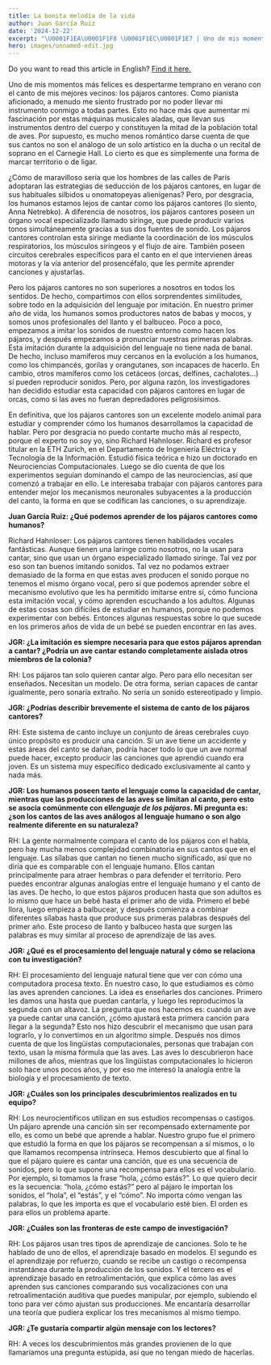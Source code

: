 ```yaml
---
title: La bonita melodía de la vida
author: Juan García Ruiz
date: '2024-12-22'
excerpt: "\U0001F1EA\U0001F1F8 \U0001F1EC\U0001F1E7 | Uno de mis momentos más felices es despertarme temprano en verano con el canto de mis mejores vecinos: los pájaros cantores. "
hero: images/unnamed-edit.jpg
---
```

<span class="clarification-box"> Do you want to read this article in English? <a href="/The-beautiful-melody-of-life">Find it here.</a> </span>

Uno de mis momentos más felices es despertarme temprano en verano con el canto de mis mejores vecinos: los pájaros cantores. Como pianista aficionado, a menudo me siento frustrado por no poder llevar mi instrumento conmigo a todas partes. Esto no hace más que aumentar mi fascinación por estas máquinas musicales aladas, que llevan sus instrumentos dentro del cuerpo y constituyen la mitad de la población total de aves. Por supuesto, es mucho menos romántico darse cuenta de que sus cantos no son el análogo de un solo artístico en la ducha o un recital de soprano en el Carnegie Hall. Lo cierto es que es simplemente una forma de marcar territorio o de ligar.

¿Cómo de maravilloso sería que los hombres de las calles de París adoptaran las estrategias de seducción de los pájaros cantores, en lugar de sus habituales silbidos u onomatopeyas alienígenas? Pero, por desgracia, los humanos estamos lejos de cantar como los pájaros cantores (lo siento, Anna Netrebko). A diferencia de nosotros, los pájaros cantores poseen un órgano vocal especializado llamado siringe, que puede producir varios tonos simultáneamente gracias a sus dos fuentes de sonido. Los pájaros cantores controlan esta siringe mediante la coordinación de los músculos respiratorios, los músculos siríngeos y el flujo de aire. También poseen circuitos cerebrales específicos para el canto en el que intervienen áreas motoras y la vía anterior del prosencéfalo, que les permite aprender canciones y ajustarlas.

Pero los pájaros cantores no son superiores a nosotros en todos los sentidos. De hecho, compartimos con ellos sorprendentes similitudes, sobre todo en la adquisición del lenguaje por imitación. En nuestro primer año de vida, los humanos somos productores natos de babas y mocos, y somos unos profesionales del llanto y el balbuceo. Poco a poco, empezamos a imitar los sonidos de nuestro entorno como hacen los pájaros, y después empezamos a pronunciar nuestras primeras palabras. Esta imitación durante la adquisición del lenguaje no tiene nada de banal. De hecho, incluso mamíferos muy cercanos en la evolución a los humanos, como los chimpancés, gorilas y orangutanes, son incapaces de hacerlo. En cambio, otros mamíferos como los cetáceos (orcas, delfines, cachalotes...) sí pueden reproducir sonidos. Pero, por alguna razón, los investigadores han decidido estudiar esta capacidad con pájaros cantores en lugar de orcas, como si las aves no fueran depredadores peligrosísimos.

En definitiva, que los pájaros cantores son un excelente modelo animal para estudiar y comprender cómo los humanos desarrollamos la capacidad de hablar. Pero por desgracia no puedo contarte mucho más al respecto, porque el experto no soy yo, sino Richard Hahnloser. Richard es profesor titular en la ETH Zurich, en el Departamento de Ingeniería Eléctrica y Tecnología de la Información. Estudió física teórica e hizo un doctorado en Neurociencias Computacionales. Luego se dio cuenta de que los experimentos seguían dominando el campo de las neurociencias, así que comenzó a trabajar en ello. Le interesaba trabajar con pájaros cantores para entender mejor los mecanismos neuronales subyacentes a la producción del canto, la forma en que se codifican las canciones, o su aprendizaje.

**Juan García Ruiz: ¿Qué podemos aprender de los pájaros cantores como humanos?**

Richard Hahnloser: Los pájaros cantores tienen habilidades vocales fantásticas. Aunque tienen una laringe como nosotros, no la usan para cantar, sino que usan un órgano especializado llamado siringe. Tal vez por eso son tan buenos imitando sonidos. Tal vez no podamos extraer demasiado de la forma en que estas aves producen el sonido porque no tenemos el mismo órgano vocal, pero sí que podemos aprender sobre el mecanismo evolutivo que les ha permitido imitarse entre sí, cómo funciona esta imitación vocal, y cómo aprenden escuchando a los adultos. Algunas de estas cosas son difíciles de estudiar en humanos, porque no podemos experimentar con bebés. Entonces algunas respuestas sobre lo que sucede en los primeros años de vida de un bebé se pueden encontrar en las aves.

**JGR: ¿La imitación es siempre necesaria para que estos pájaros aprendan a cantar? ¿Podría un ave cantar estando completamente aislada otros miembros de la colonia?**

RH: Los pájaros tan solo quieren cantar algo. Pero para ello necesitan ser enseñados. Necesitan un modelo. De otra forma, serían capaces de cantar igualmente, pero sonaría extraño. No sería un sonido estereotipado y limpio.

**JGR: ¿Podrías describir brevemente el sistema de canto de los pájaros cantores?**

RH: Este sistema de canto incluye un conjunto de áreas cerebrales cuyo único propósito es producir una canción. Si un ave tiene un accidente y estas áreas del canto se dañan, podría hacer todo lo que un ave normal puede hacer, excepto producir las canciones que aprendió cuando era joven. Es un sistema muy específico dedicado exclusivamente al canto y nada más.

**JGR: Los humanos poseen tanto el lenguaje como la capacidad de cantar, mientras que las producciones de las aves se limitan al canto, pero esto se asocia comúnmente con el*lenguaje de los pájaros*. Mi pregunta es: ¿son los cantos de las aves análogos al lenguaje humano o son algo realmente diferente en su naturaleza?**

RH: La gente normalmente compara el canto de los pájaros con el habla, pero hay mucha menos complejidad combinatoria en sus cantos que en el lenguaje. Las sílabas que cantan no tienen mucho significado, así que no diría que es comparable con el lenguaje humano. Ellos cantan principalmente para atraer hembras o para defender el territorio. Pero puedes encontrar algunas analogías entre el lenguaje humano y el canto de las aves. De hecho, lo que estos pájaros producen hasta que son adultos es lo mismo que hace un bebé hasta el primer año de vida. Primero el bebé llora, luego empieza a balbucear, y después comienza a combinar diferentes sílabas hasta que produce sus primeras palabras después del primer año. Este proceso de llanto y balbuceo hasta que surgen las palabras es muy similar al proceso de aprendizaje de las aves.

**JGR: ¿Qué es el procesamiento del lenguaje natural y cómo se relaciona con tu investigación?**

RH: El procesamiento del lenguaje natural tiene que ver con cómo una computadora procesa texto. En nuestro caso, lo que estudiamos es cómo las aves aprenden canciones. La idea es enseñarles dos canciones. Primero les damos una hasta que puedan cantarla, y luego les reproducimos la segunda con un altavoz. La pregunta que nos hacemos es: cuando un ave ya puede cantar una canción, ¿cómo ajustará esta primera canción para llegar a la segunda? Esto nos hizo descubrir el mecanismo que usan para lograrlo, y lo convertimos en un algoritmo simple. Después nos dimos cuenta de que los lingüistas computacionales, personas que trabajan con texto, usan la misma fórmula que las aves. Las aves lo descubrieron hace millones de años, mientras que los lingüistas computacionales lo hicieron solo hace unos pocos años, y por eso me interesó la analogía entre la biología y el procesamiento de texto.

**JGR: ¿Cuáles son los principales descubrimientos realizados en tu equipo?**

RH: Los neurocientíficos utilizan en sus estudios recompensas o castigos. Un pájaro aprende una canción sin ser recompensado externamente por ello, es como un bebé que aprende a hablar. Nuestro grupo fue el primero que estudió la forma en que los pájaros se recompensan a sí mismos, o lo que llamamos recompensa intrínseca. Hemos descubierto que al final lo que el pájaro quiere es cantar una canción, que es una secuencia de sonidos, pero lo que supone una recompensa para ellos es el vocabulario. Por ejemplo, si tomamos la frase “hola, ¿cómo estás?”. Lo que quiero decir es la secuencia: “hola, ¿cómo estás?” pero al pájaro le importan los sonidos, el “hola”, el “estás”, y el “cómo”. No importa cómo vengan las palabras, lo que les importa es que el vocabulario esté bien. El orden es para ellos un problema aparte.

**JGR: ¿Cuáles son las fronteras de este campo de investigación?**

RH: Los pájaros usan tres tipos de aprendizaje de canciones. Solo te he hablado de uno de ellos, el aprendizaje basado en modelos. El segundo es el aprendizaje por refuerzo, cuando se recibe un castigo o recompensa instantánea durante la producción de los sonidos. Y el tercero es el aprendizaje basado en retroalimentación, que explica cómo las aves aprenden sus canciones comparando sus vocalizaciones con una retroalimentación auditiva que puedes manipular, por ejemplo, subiendo el tono para ver cómo ajustan sus producciones. Me encantaría desarrollar una teoría que pudiera explicar los tres mecanismos al mismo tiempo.

**JGR: ¿Te gustaría compartir algún mensaje con los lectores?**

RH: A veces los descubrimientos más grandes provienen de lo que llamaríamos una pregunta estúpida, así que no tengan miedo de hacerlas.
